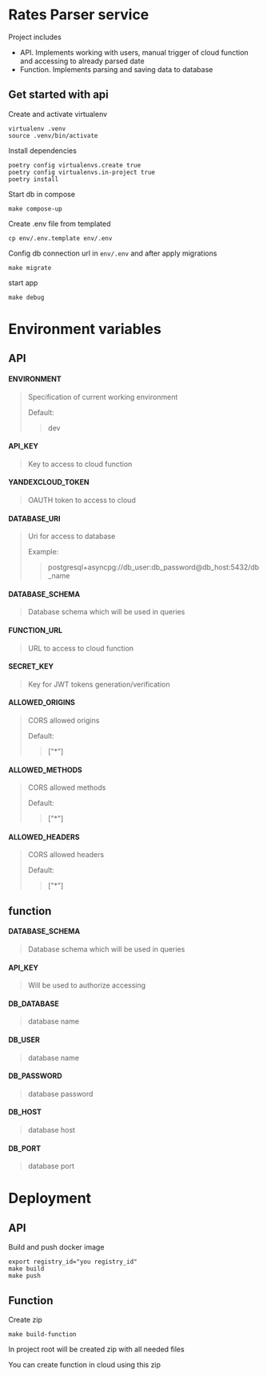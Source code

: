 # Rates Parser service

Project includes

* API. Implements working with users, manual trigger of cloud function and accessing to already parsed date
* Function. Implements parsing and saving data to database

## Get started with api

Create and activate virtualenv

```shell
virtualenv .venv
source .venv/bin/activate
```

Install dependencies

```shell
poetry config virtualenvs.create true
poetry config virtualenvs.in-project true
poetry install
```

Start db in compose

```shell
make compose-up
```

Create .env file from templated

```shell
cp env/.env.template env/.env
```

Config db connection url in `env/.env` and after apply migrations

```shell
make migrate
```

start app

```shell
make debug
```

# Environment variables

## API

#### ENVIRONMENT

> Specification of current working environment
>
> Default:
> > dev

#### API_KEY

> Key to access to cloud function

#### YANDEXCLOUD_TOKEN

> OAUTH token to access to cloud

#### DATABASE_URI

> Uri for access to database
>
> Example:
> > postgresql+asyncpg://db_user:db_password@db_host:5432/db_name

#### DATABASE_SCHEMA

> Database schema which will be used in queries

#### FUNCTION_URL

> URL to access to cloud function

#### SECRET_KEY

> Key for JWT tokens generation/verification

#### ALLOWED_ORIGINS

> CORS allowed origins
>
> Default:
> > ["*"]

#### ALLOWED_METHODS

> CORS allowed methods
>
> Default:
> > ["*"]

#### ALLOWED_HEADERS

> CORS allowed headers
>
> Default:
> > ["*"]

## function

#### DATABASE_SCHEMA

> Database schema which will be used in queries

#### API_KEY

> Will be used to authorize accessing

#### DB_DATABASE

> database name

#### DB_USER

> database name

#### DB_PASSWORD

> database password

#### DB_HOST

> database host

#### DB_PORT

> database port

# Deployment
## API
Build and push docker image

```shell
export registry_id="you registry_id"
make build
make push
```
## Function

Create zip 
```shell
make build-function
```
In project root will be created zip with all needed files

You can create function in cloud using this zip